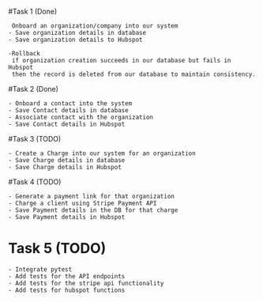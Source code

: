 #Task 1 (Done)

     Onboard an organization/company into our system
    - Save organization details in database
    - Save organization details to Hubspot
    
    -Rollback
     if organization creation succeeds in our database but fails in Hubspot
     then the record is deleted from our database to maintain consistency.
    
#Task 2 (Done)

    - Onboard a contact into the system
    - Save Contact details in database
    - Associate contact with the organization
    - Save Contact details in Hubspot

#Task 3 (TODO)

    - Create a Charge into our system for an organization
    - Save Charge details in database
    - Save Charge details in Hubspot

#Task 4 (TODO)

    - Generate a payment link for that organization
    - Charge a client using Stripe Payment API
    - Save Payment details in the DB for that charge
    - Save Payment details in Hubspot

# Task 5 (TODO)
    - Integrate pytest
    - Add tests for the API endpoints
    - Add tests for the stripe api functionality
    - Add tests for hubspot functions

